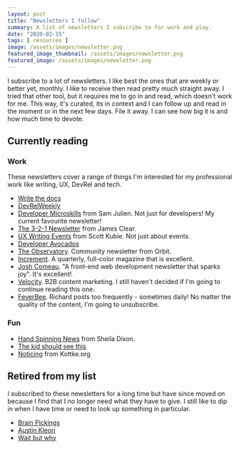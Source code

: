 ```yaml
---
layout: post
title: "Newsletters I follow"
summary: A list of newsletters I subscribe to for work and play.
date: "2020-02-15"
tags: [ resources ]
image: /assets/images/newsletter.png
featured_image_thumbnail: /assets/images/newsletter.png
featured_image: /assets/images/newsletter.png
---
```


I subscribe to a lot of newsletters. I like best the ones that are weekly or better yet, monthly. I like to receive then read pretty much straight away.
I tried that other tool, but it requires me to go in and read, which doesn't work for me. 
This way, it's curated, its in context and I can follow up and read in the moment or in the next few days. File it away. I can see how big it is and how much time to devote.


## Currently reading

### Work 
These newsletters cover a range of things I'm interested for my professional work like writing, UX, DevRel and tech.

* [Write the docs](https://www.writethedocs.org/newsletter/)
* [DevRelWeekly](https://devrelweekly.com/ )
* [Developer Microskills](https://developermicroskills.com/) from Sam Julien. Not just for developers! My current favourite newsletter!
* [The 3-2-1 Newsletter](https://jamesclear.com/3-2-1) from James Clear.
* [UX Writing Events](https://www.uxwritingevents.com/ ) from Scott Kubie. Not just about events.
* [Developer Avocados](https://tinyletter.com/developeravocados)
* [The Observatory](https://orbit.love/blog). Community newsletter from Orbit.
* [Increment](https://store.increment.com/products/increment-subscription). A quarterly, full-color magazine that is excellent.
* [Josh Comeau](https://www.joshwcomeau.com/). "A front-end web development newsletter that sparks joy". It's excellent!
* [Velocity](https://velocitypartners.com/blog/). B2B content marketing. I still haven't decided if I'm going to continue reading this one.
* [FeverBee](https://www.feverbee.com/richs-blog/). Richard posts too frequently - sometimes daily! No matter the quality of the content, I'm going to unsubscribe.


### Fun

* [Hand Spinning News](https://hand-spinning-news.com/ ) from Sheila Dixon.
* [The kid should see this](https://thekidshouldseethis.com/)
* [Noticing](https://kottke.org/newsletter/) from Kottke.org


## Retired from my list
I subscribed to these newsletters for a long time but have since moved on because I find that I no longer need  what they have to give. I still like to dip in when I have time or need to look up something in particular.

* [Brain Pickings](https://www.brainpickings.org/)
* [Austin Kleon](https://austinkleon.com/newsletter/)
* [Wait but why](https://waitbutwhy.com/)
